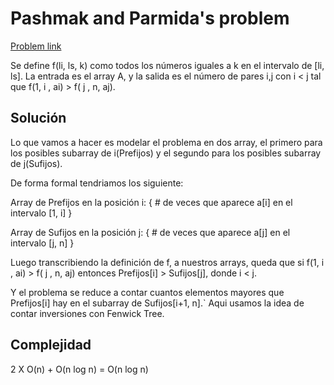 # Pashmak and Parmida's problem

[Problem link](https://codeforces.com/problemset/problem/459/D)

Se define f(li, ls, k) como todos los números iguales a k en el intervalo de [li, ls].
La entrada es el array A, y la salida es el número de pares i,j con i < j tal que f(1, i , ai) > f( j , n, aj).

## Solución

Lo que vamos a hacer es modelar el problema en dos array, el primero para los posibles subarray de i(Prefijos) y el segundo para los posibles subarray de j(Sufijos).

De forma formal tendriamos los siguiente:

Array de Prefijos en la posición i: { # de veces que aparece a[i] en el intervalo [1, i]
}

Array de Sufijos en la posición j: { # de veces que aparece a[j] en el intervalo [j, n]
}

Luego transcribiendo la definición de f, a nuestros arrays, queda que si f(1, i , ai) > f( j , n, aj) entonces Prefijos[i] > Sufijos[j], donde i < j.

Y el problema se reduce a contar cuantos elementos mayores que Prefijos[i] hay en el subarray de Sufijos[i+1, n].`
Aqui usamos la idea de contar inversiones con Fenwick Tree.

## Complejidad

2 X O(n) + O(n log n) = O(n log n) 
